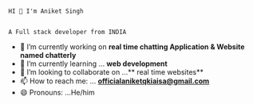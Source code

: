                                                                                HI 👋 I'm Aniket Singh

                                                                          A Full stack developer from INDIA



- 🔭 I’m currently working on **real time chatting Application & Website named chatterly**
- 🌱 I’m currently learning ... **web development**
- 👯 I’m looking to collaborate on ...** real time websites**
- 📫 How to reach me: ... **officialaniketqkiaisa@gmail.com**
- 😄 Pronouns: ...He/him


